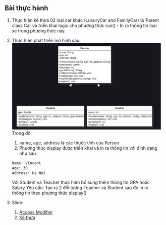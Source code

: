 ## Bài thực hành

1. Thực hiện kế thừa 02 loại car khác (LuxuryCar and FamilyCar) từ Parent class Car và triển khai logic cho phương thức run() - In ra thông tin loại xe trong phương thức này.
2. Thực hiện phát triển mô hình sau:<br>
![Person.png](Person.png) <br>
Trong đó:
   1. name, age, address là các thuộc tính của Person 
   2. Phương thức display được triển khai và in ra thông tin với định dạng như sau
   ```
   Name: Vincent
   Age: 30 
   Address: Ha Noi
   ```
   Với Student và Teacher thực hiện bổ sung thêm thông tin GPA hoặc Salary
Yêu cầu: Tạo ra 2 đối tượng Teacher và Student sau đó in ra thông tin theo phương thức display()

3. Slide:
   1. [Access Modifier](https://drive.google.com/file/d/1uXYLPx8NHWHi61M4ppLUUe27KT_vrLzX/view?usp=sharing)
   2. [Kế thừa](https://drive.google.com/file/d/11OTYbNJgvxRxccJq9eYSX4-iY0p1A6Q1/view?usp=sharing)
